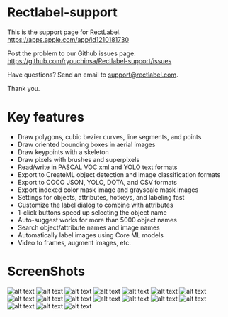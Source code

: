 # Rectlabel-support
This is the support page for RectLabel.
https://apps.apple.com/app/id1210181730

Post the problem to our Github issues page.
https://github.com/ryouchinsa/Rectlabel-support/issues

Have questions? Send an email to support@rectlabel.com.

Thank you.

# Key features
- Draw polygons, cubic bezier curves, line segments, and points
- Draw oriented bounding boxes in aerial images
- Draw keypoints with a skeleton
- Draw pixels with brushes and superpixels
- Read/write in PASCAL VOC xml and YOLO text formats
- Export to CreateML object detection and image classification formats
- Export to COCO JSON, YOLO, DOTA, and CSV formats
- Export indexed color mask image and grayscale mask images
- Settings for objects, attributes, hotkeys, and labeling fast
- Customize the label dialog to combine with attributes
- 1-click buttons speed up selecting the object name
- Auto-suggest works for more than 5000 object names
- Search object/attribute names and image names
- Automatically label images using Core ML models
- Video to frames, augment images, etc.

# ScreenShots
![alt text](https://static.rectlabel.com/waysify_app/img/draw_polygon.jpg?)
![alt text](https://static.rectlabel.com/waysify_app/img/edit_points.jpg)
![alt text](https://static.rectlabel.com/waysify_app/img/mask.jpg)
![alt text](https://static.rectlabel.com/waysify_app/img/draw_obb.jpg)
![alt text](https://static.rectlabel.com/waysify_app/img/keypoints.jpg)
![alt text](https://static.rectlabel.com/waysify_app/img/keypoints_pixels_coco.jpg)
![alt text](https://static.rectlabel.com/waysify_app/img/brush.jpg)
![alt text](https://static.rectlabel.com/waysify_app/img/superpixel.jpg)
![alt text](https://static.rectlabel.com/waysify_app/img/objects.jpg)
![alt text](https://static.rectlabel.com/waysify_app/img/dialog.jpg)
![alt text](https://static.rectlabel.com/waysify_app/img/1-click.jpg)
![alt text](https://static.rectlabel.com/waysify_app/img/auto_suggest.jpg)
![alt text](https://static.rectlabel.com/waysify_app/img/search.jpg?)
![alt text](https://static.rectlabel.com/waysify_app/img/coreml.jpg?)
![alt text](https://static.rectlabel.com/waysify_app/img/coreml_seg.jpg)
![alt text](https://static.rectlabel.com/waysify_app/img/video_to_frames.jpg)
![alt text](https://static.rectlabel.com/waysify_app/img/augment.jpg)
